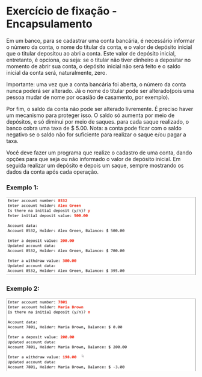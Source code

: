 # Exercício de fixação - Encapsulamento
Em um banco, para se cadastrar uma conta bancária, é necessário informar o número da conta, 
o nome do titular da conta, e o valor de depósito inicial que o titular depositou ao abri
a conta. Este valor de depósito inicial, entretanto, é opciona, ou seja: se o titular não tiver dinheiro
a depositar no momento de abrir sua conta, o depósito inicial não será feito e o saldo inicial da
conta será, naturalmente, zero.    
  
Importante: uma vez que a conta bancária foi aberta, o número da conta nunca poderá ser alterado. Já
o nome do titular pode ser alterado(pois uma pessoa mudar de nome por ocasião de casamento, por
exemplo).  
  
Por fim, o saldo da conta não pode ser alterado livremente. É preciso haver um mecanismo para proteger
isso. O saldo só aumenta por meio de depósitos, e só diminui por meio de saques. para cada saque realizado,
o banco cobra uma taxa de $ 5.00. Nota: a conta pode ficar com o saldo negativo se o saldo não for suficiente
para realizar o saque e/ou pagar a taxa.  
  
Você deve fazer um programa que realize o cadastro de uma conta, dando opções para que seja ou não informado o
valor de depósito inicial. Em seguida realizar um depósito e depois um saque, sempre mostrando os dados da conta 
após cada operação.

### Exemplo 1:
![imagem de exemplo](img/exemplo1.png)

### Exemplo 2:
![imagem de exemplo](img/exemplo2.png)
